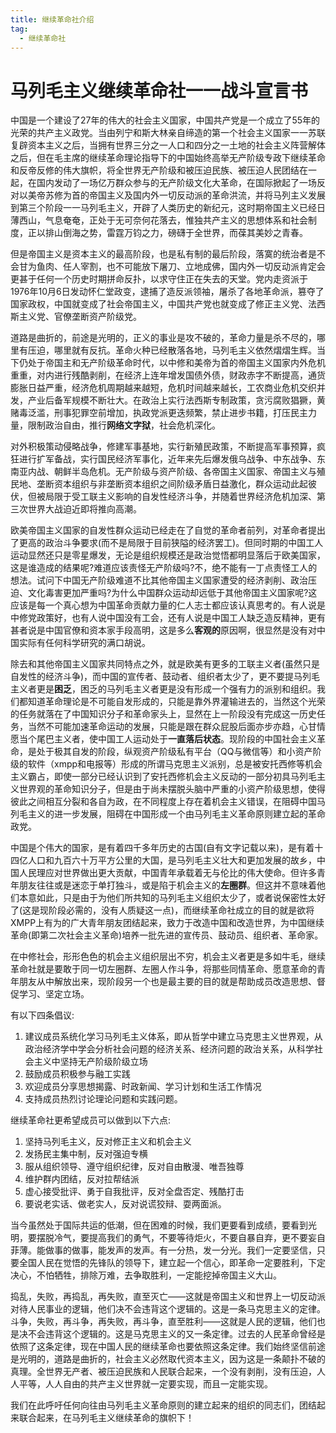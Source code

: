 ```yaml
---
title: 继续革命社介绍
tag: 
  - 继续革命社
---
```


# 马列毛主义继续革命社一一战斗宣言书

中国是一个建设了27年的伟大的社会主义国家，中国共产党是一个成立了55年的光荣的共产主义政党。当由列宁和斯大林亲自缔造的第一个社会主义国家一一苏联复辟资本主义之后，当拥有世界三分之一人口和四分之一土地的社会主义阵营解体之后，但在毛主席的继续革命理论指导下的中国始终高举无产阶级专政下继续革命和反帝反修的伟大旗帜，将全世界无产阶级和被压迫民族、被压迫人民团结在一起，在国内发动了一场亿万群众参与的无产阶级文化大革命，在国际掀起了一场反对以美帝苏修为首的帝国主义及国内外一切反动派的革命洪流，并将马列主义发展到第三个阶段一一马列毛主义，开辟了人类历史的新纪元，这时期帝国主义已经日薄西山，气息奄奄，正处于无可奈何花落去，惟独共产主义的思想体系和社会制度，正以排山倒海之势，雷霆万钧之力，磅礴于全世界，而葆其美妙之青春。


但是帝国主义是资本主义的最高阶段，也是私有制的最后阶段，落寞的统治者是不会甘为鱼肉、任人宰割，也不可能放下屠刀、立地成佛，国内外一切反动派肯定会更甚于任何一个历史时期拼命反扑，以求守住正在失去的天堂。党内走资派于1976年10月6日发动怀仁堂政变，逮捕了造反派领袖，屠杀了各地革命派，篡夺了国家政权，中国就变成了社会帝国主义，中国共产党也就变成了修正主义党、法西斯主义党、官僚垄断资产阶级党。


道路是曲折的，前途是光明的，正义的事业是攻不破的，革命力量是杀不尽的，哪里有压迫，哪里就有反抗。革命火种已经散落各地，马列毛主义依然熠熠生辉。当下仍处于帝国主和无产阶级革命时代，以中修和美帝为首的帝国主义国家内外危机重重，对内进行残酷剥削，在经济上连年增发国债外债，财政赤字不断提高，通货膨胀日益严重，经济危机周期越来越短，危机时间越来越长，工农商业危机交织并发，产业后备军规模不断壮大。在政治上实行法西斯专制政策，贪污腐败猖獗，黄赌毒泛滥，刑事犯罪空前增加，执政党派更迭频繁，禁止进步书籍，打压民主力量，限制政治自由，推行**网络文字狱**，社会危机深化。


对外积极策动侵略战争，修建军事基地，实行新殖民政策，不断提高军事预算，疯狂进行扩军备战，实行国民经济军事化，近年来先后爆发俄乌战争、中东战争、东南亚内战、朝鲜半岛危机。无产阶级与资产阶级、各帝国主义国家、帝国主义与殖民地、垄断资本组织与非垄断资本组织之间阶级矛盾日益激化，群众运动此起彼伏，但被局限于受工联主义影响的自发性经济斗争，并随着世界经济危机加深、第三次世界大战迫近即将推向高潮。


欧美帝国主义国家的自发性群众运动已经走在了自觉的革命者前列，对革命者提出了更高的政治斗争要求(而不是局限于目前狭隘的经济罢工)。但同时期的中国工人运动显然还只是零星爆发，无论是组织规模还是政治觉悟都明显落后于欧美国家，这是谁造成的结果呢?难道应该责怪无产阶级吗?不，绝不能有一丁点责怪工人的想法。试问下中国无产阶级难道不比其他帝国主义国家遭受的经济剥削、政治压迫、文化毒害更加严重吗?为什么中国群众运动却远低于其他帝国主义国家呢?这应该是每一个真心想为中国革命贡献力量的仁人志士都应该认真思考的。有人说是中修党政策好，也有人说中国没有工会，还有人说是中国工人缺乏造反精神，更有甚者说是中国官僚和资本家手段高明，这是多么**客观的**原因啊，很显然是没有对中国实际有任何科学研究的满口胡说。


除去和其他帝国主义国家共同特点之外，就是欧美有更多的工联主义者(虽然只是自发性的经济斗争)，而中国的宣传者、鼓动者、组织者太少了，更不要提马列毛主义者更是**困乏**，困乏的马列毛主义者更是没有形成一个强有力的派别和组织。我们都知道革命理论是不可能自发形成的，只能是靠外界灌输进去的，当然这个光荣的任务就落在了中国知识分子和革命家头上，显然在上一阶段没有完成这一历史任务，当然不可能加速革命运动的发展，只能是跟在群众屁股后面亦步亦趋，心甘情愿当个尾巴主义者，使中国工人运动处于**一直落后状态**。现阶段的中国社会主义革命，是处于极其自发的阶段，纵观资产阶级私有平台（QQ与微信等）和小资产阶级的软件（xmpp和电报等）形成的所谓马克思主义派别，总是被安托西修等机会主义霸占，即使一部分已经认识到了安托西修机会主义反动的一部分初具马列毛主义世界观的革命知识分子，但是由于尚未摆脱头脑中严重的小资产阶级思想，使得彼此之间相互分裂和各自为政，在不同程度上存在着机会主义错误，在阻碍中国马列毛主义的进一步发展，阻碍在中国形成一个由马列毛主义革命原则建立起的革命政党。


中国是个伟大的国家，是有着四千多年历史的古国(自有文字记载以来)，是有着十四亿人口和九百六十万平方公里的大国，是马列毛主义壮大和更加发展的故乡，中国人民理应对世界做出更大贡献，中国青年承载着无与伦比的伟大使命。但许多青年朋友往往或是迷恋于单打独斗，或是陷于机会主义的**左圈群**。但这并不意味着他们本意如此，只是由于为他们所共知的马列毛主义组织太少了，或者说保密性太好了(这是现阶段必需的，没有人质疑这一点)，而继续革命社成立的目的就是欲将XMPP上有为的广大青年朋友团结起来，致力于改造中国和改造世界，为中国继续革命(即第二次社会主义革命)培养一批先进的宣传员、鼓动员、组织者、革命家。


在中修社会，形形色色的机会主义组织层出不穷，机会主义者更是多如牛毛，继续革命社就是要敢于同一切左圈群、左圈人作斗争，将那些同情革命、愿意革命的青年朋友从中解放出来，现阶段另一个也是最主要的目的就是帮助成员改造思想、督促学习、坚定立场。


有以下四条倡议:
1. 建议成员系统化学习马列毛主义体系，即从哲学中建立马克思主义世界观，从政治经济学中学会分析社会问题的经济关系、经济问题的政治关系，从科学社会主义中坚持无产阶级阶级立场
2. 鼓励成员积极参与融工实践
3. 欢迎成员分享思想揭露、时政新闻、学习计划和生活工作情况
4. 支持成员热烈讨论理论问题和实践问题。




继续革命社更希望成员可以做到以下六点:
1. 坚持马列毛主义，反对修正主义和机会主义
2. 发扬民主集中制，反对强迫专横
3. 服从组织领导、遵守组织纪律，反对自由散漫、唯吾独尊
4. 维护群内团结，反对拉帮结派
5. 虚心接受批评、勇于自我批评，反对全盘否定、残酷打击
6. 要说老实话、做老实人，反对说谎狡辩、耍两面派。



当今虽然处于国际共运的低潮，但在困难的时候，我们更要看到成绩，要看到光明，要摆脱冷气，要提高我们的勇气，不要等待炬火，不要自暴自弃，更不要妄自菲薄。能做事的做事，能发声的发声。有一分热，发一分光。我们一定要坚信，只要全国人民在觉悟的先锋队的领导下，建立起一个信心，即革命一定要胜利，下定决心，不怕牺牲，排除万难，去争取胜利，一定能挖掉帝国主义大山。


捣乱，失败，再捣乱，再失败，直至灭亡——这就是帝国主义和世界上一切反动派对待人民事业的逻辑，他们决不会违背这个逻辑的。这是一条马克思主义的定律。斗争，失败，再斗争，再失败，再斗争，直至胜利——这就是人民的逻辑，他们也是决不会违背这个逻辑的。这是马克思主义的又一条定律。过去的人民革命曾经是依照了这条定律，现在中国人民的继续革命也要依照这条定律。我们始终坚信前途是光明的，道路是曲折的，社会主义必然取代资本主义，因为这是一条颠扑不破的真理。全世界无产者、被压迫民族和人民联合起来，一个没有剥削，没有压迫，人人平等，人人自由的共产主义世界就一定要实现，而且一定能实现。


我们在此呼吁任何向往由马列毛主义革命原则的建立起来的组织的同志们，团结起来联合起来，在马列毛主义继续革命的旗帜下！
